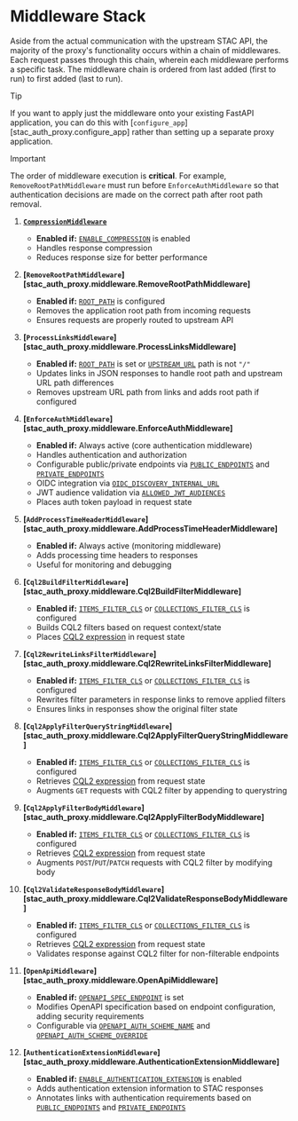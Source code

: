 # Middleware Stack

Aside from the actual communication with the upstream STAC API, the majority of the proxy's functionality occurs within a chain of middlewares. Each request passes through this chain, wherein each middleware performs a specific task. The middleware chain is ordered from last added (first to run) to first added (last to run).

> [!TIP]
> If you want to apply just the middleware onto your existing FastAPI application, you can do this with [`configure_app`][stac_auth_proxy.configure_app] rather than setting up a separate proxy application.

> [!IMPORTANT]
> The order of middleware execution is **critical**. For example, `RemoveRootPathMiddleware` must run before `EnforceAuthMiddleware` so that authentication decisions are made on the correct path after root path removal.

1.  **[`CompressionMiddleware`](https://github.com/developmentseed/starlette-cramjam)**

    - **Enabled if:** [`ENABLE_COMPRESSION`](../../user-guide/configuration#enable_compression) is enabled
    - Handles response compression
    - Reduces response size for better performance

2.  **[`RemoveRootPathMiddleware`][stac_auth_proxy.middleware.RemoveRootPathMiddleware]**

    - **Enabled if:** [`ROOT_PATH`](../../user-guide/configuration#root_path) is configured
    - Removes the application root path from incoming requests
    - Ensures requests are properly routed to upstream API

3.  **[`ProcessLinksMiddleware`][stac_auth_proxy.middleware.ProcessLinksMiddleware]**

    - **Enabled if:** [`ROOT_PATH`](../../user-guide/configuration#root_path) is set or [`UPSTREAM_URL`](../../user-guide/configuration#upstream_url) path is not `"/"`
    - Updates links in JSON responses to handle root path and upstream URL path differences
    - Removes upstream URL path from links and adds root path if configured

4.  **[`EnforceAuthMiddleware`][stac_auth_proxy.middleware.EnforceAuthMiddleware]**

    - **Enabled if:** Always active (core authentication middleware)
    - Handles authentication and authorization
    - Configurable public/private endpoints via [`PUBLIC_ENDPOINTS`](../../user-guide/configuration#public_endpoints) and [`PRIVATE_ENDPOINTS`](../../user-guide/configuration#private_endpoints)
    - OIDC integration via [`OIDC_DISCOVERY_INTERNAL_URL`](../../user-guide/configuration#oidc_discovery_internal_url)
    - JWT audience validation via [`ALLOWED_JWT_AUDIENCES`](../../user-guide/configuration#allowed_jwt_audiences)
    - Places auth token payload in request state

5.  **[`AddProcessTimeHeaderMiddleware`][stac_auth_proxy.middleware.AddProcessTimeHeaderMiddleware]**

    - **Enabled if:** Always active (monitoring middleware)
    - Adds processing time headers to responses
    - Useful for monitoring and debugging

6.  **[`Cql2BuildFilterMiddleware`][stac_auth_proxy.middleware.Cql2BuildFilterMiddleware]**

    - **Enabled if:** [`ITEMS_FILTER_CLS`](../../user-guide/configuration#items_filter_cls) or [`COLLECTIONS_FILTER_CLS`](../../user-guide/configuration#collections_filter_cls) is configured
    - Builds CQL2 filters based on request context/state
    - Places [CQL2 expression](http://developmentseed.org/cql2-rs/latest/python/#cql2.Expr) in request state

7.  **[`Cql2RewriteLinksFilterMiddleware`][stac_auth_proxy.middleware.Cql2RewriteLinksFilterMiddleware]**

    - **Enabled if:** [`ITEMS_FILTER_CLS`](../../user-guide/configuration#items_filter_cls) or [`COLLECTIONS_FILTER_CLS`](../../user-guide/configuration#collections_filter_cls) is configured
    - Rewrites filter parameters in response links to remove applied filters
    - Ensures links in responses show the original filter state

8.  **[`Cql2ApplyFilterQueryStringMiddleware`][stac_auth_proxy.middleware.Cql2ApplyFilterQueryStringMiddleware]**

    - **Enabled if:** [`ITEMS_FILTER_CLS`](../../user-guide/configuration#items_filter_cls) or [`COLLECTIONS_FILTER_CLS`](../../user-guide/configuration#collections_filter_cls) is configured
    - Retrieves [CQL2 expression](http://developmentseed.org/cql2-rs/latest/python/#cql2.Expr) from request state
    - Augments `GET` requests with CQL2 filter by appending to querystring

9.  **[`Cql2ApplyFilterBodyMiddleware`][stac_auth_proxy.middleware.Cql2ApplyFilterBodyMiddleware]**

    - **Enabled if:** [`ITEMS_FILTER_CLS`](../../user-guide/configuration#items_filter_cls) or [`COLLECTIONS_FILTER_CLS`](../../user-guide/configuration#collections_filter_cls) is configured
    - Retrieves [CQL2 expression](http://developmentseed.org/cql2-rs/latest/python/#cql2.Expr) from request state
    - Augments `POST`/`PUT`/`PATCH` requests with CQL2 filter by modifying body

10. **[`Cql2ValidateResponseBodyMiddleware`][stac_auth_proxy.middleware.Cql2ValidateResponseBodyMiddleware]**

    - **Enabled if:** [`ITEMS_FILTER_CLS`](../../user-guide/configuration#items_filter_cls) or [`COLLECTIONS_FILTER_CLS`](../../user-guide/configuration#collections_filter_cls) is configured
    - Retrieves [CQL2 expression](http://developmentseed.org/cql2-rs/latest/python/#cql2.Expr) from request state
    - Validates response against CQL2 filter for non-filterable endpoints

11. **[`OpenApiMiddleware`][stac_auth_proxy.middleware.OpenApiMiddleware]**

    - **Enabled if:** [`OPENAPI_SPEC_ENDPOINT`](../../user-guide/configuration#openapi_spec_endpoint) is set
    - Modifies OpenAPI specification based on endpoint configuration, adding security requirements
    - Configurable via [`OPENAPI_AUTH_SCHEME_NAME`](../../user-guide/configuration#openapi_auth_scheme_name) and [`OPENAPI_AUTH_SCHEME_OVERRIDE`](../../user-guide/configuration#openapi_auth_scheme_override)

12. **[`AuthenticationExtensionMiddleware`][stac_auth_proxy.middleware.AuthenticationExtensionMiddleware]**
    - **Enabled if:** [`ENABLE_AUTHENTICATION_EXTENSION`](../../user-guide/configuration#enable_authentication_extension) is enabled
    - Adds authentication extension information to STAC responses
    - Annotates links with authentication requirements based on [`PUBLIC_ENDPOINTS`](../../user-guide/configuration#public_endpoints) and [`PRIVATE_ENDPOINTS`](../../user-guide/configuration#private_endpoints)
